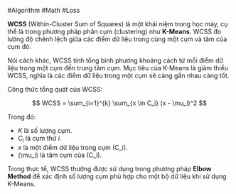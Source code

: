 #Algorithm #Math #Loss

**WCSS** (Within-Cluster Sum of Squares) là một khái niệm trong học máy, cụ thể là trong phương pháp phân cụm (clustering) như **K-Means**. WCSS đo lường độ chênh lệch giữa các điểm dữ liệu trong cùng một cụm và tâm của cụm đó.

Nói cách khác, WCSS tính tổng bình phương khoảng cách từ mỗi điểm dữ liệu trong một cụm đến trung tâm cụm. Mục tiêu của K-Means là giảm thiểu WCSS, nghĩa là các điểm dữ liệu trong một cụm sẽ càng gần nhau càng tốt.

Công thức tổng quát của WCSS:

$$
WCSS = \sum_{i=1}^{k} \sum_{x \in C_i} (x - \mu_i)^2
$$

Trong đó:
- $K$ là số lượng cụm.
- $C_i$ là cụm thứ $i$.
- $x$ là một điểm dữ liệu trong cụm \(C_i\).
- \(\mu_i\) là tâm cụm của \(C_i\).

Trong thực tế, WCSS thường được sử dụng trong phương pháp **Elbow Method** để xác định số lượng cụm phù hợp cho một bộ dữ liệu khi sử dụng K-Means.
